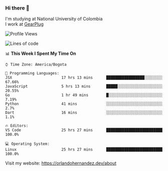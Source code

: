 ### Hi there 👋


<!--**AR4Z/AR4Z** is a ✨ _special_ ✨ repository because its `README.md` (this file) appears on your GitHub profile.

Here are some ideas to get you started:-->
I'm studying at National University of Colombia
<br>
I work at <a href="https://gearplug.io/en/">GearPlug</a>
<br>

<!--START_SECTION:waka-->
![Profile Views](http://img.shields.io/badge/Profile%20Views-0-blue)

![Lines of code](https://img.shields.io/badge/From%20Hello%20World%20I%27ve%20Written-22.1%20million%20lines%20of%20code-blue)

📊 **This Week I Spent My Time On** 

```text
⌚︎ Time Zone: America/Bogota

💬 Programming Languages: 
JSX                      17 hrs 13 mins      █████████████████░░░░░░░░   67.66% 
JavaScript               5 hrs 13 mins       █████░░░░░░░░░░░░░░░░░░░░   20.55% 
Go                       1 hr 49 mins        █░░░░░░░░░░░░░░░░░░░░░░░░   7.19% 
Python                   41 mins             ░░░░░░░░░░░░░░░░░░░░░░░░░   2.7% 
Dart                     16 mins             ░░░░░░░░░░░░░░░░░░░░░░░░░   1.1%

🔥 Editors: 
VS Code                  25 hrs 27 mins      █████████████████████████   100.0%

💻 Operating System: 
Linux                    25 hrs 27 mins      █████████████████████████   100.0%

```


<!--END_SECTION:waka-->


Visit my website: https://orlandohernandez.dev/about

